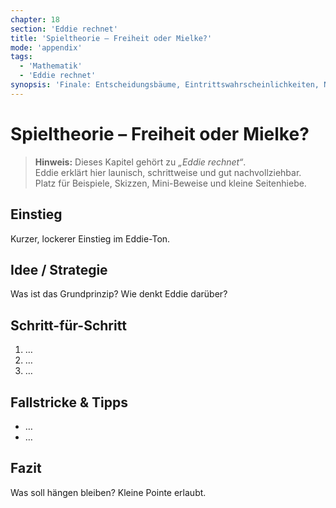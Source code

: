 ```yaml
---
chapter: 18
section: 'Eddie rechnet'
title: 'Spieltheorie – Freiheit oder Mielke?'
mode: 'appendix'
tags:
  - 'Mathematik'
  - 'Eddie rechnet'
synopsis: 'Finale: Entscheidungsbäume, Eintrittswahrscheinlichkeiten, Nutzen.'
---
```


# Spieltheorie – Freiheit oder Mielke?

> **Hinweis:** Dieses Kapitel gehört zu *„Eddie rechnet“*.  
> Eddie erklärt hier launisch, schrittweise und gut nachvollziehbar.  
> Platz für Beispiele, Skizzen, Mini-Beweise und kleine Seitenhiebe.

## Einstieg
Kurzer, lockerer Einstieg im Eddie-Ton.

## Idee / Strategie
Was ist das Grundprinzip? Wie denkt Eddie darüber?

## Schritt-für-Schritt
1. …
2. …
3. …

## Fallstricke & Tipps
- …
- …

## Fazit
Was soll hängen bleiben? Kleine Pointe erlaubt.
